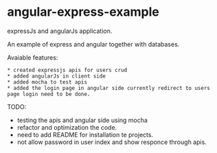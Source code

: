 angular-express-example
=======================

expressJs and angularJs application.

An example of express and angular together with databases.

Avaiable features:

	* created expressjs apis for users crud
	* added angularJs in client side
	* added mocha to test apis
	* added the login page in angular side currently redirect to users page login need to be done.
	

TODO:
  
  * testing the apis and angular side using mocha
  * refactor and optimization the code.
  * need to add README for installation te projects.
  * not allow password in user index and show responce through apis.
